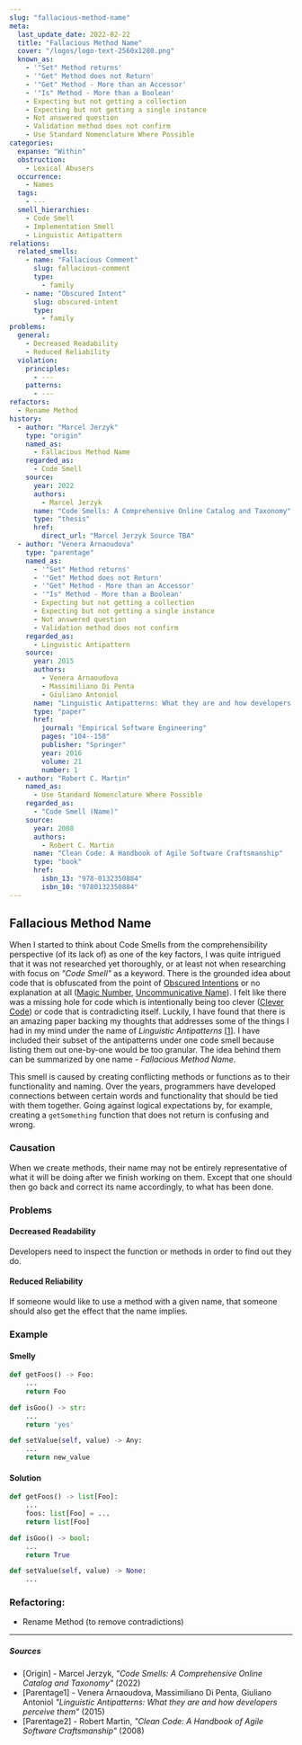 ```yaml
---
slug: "fallacious-method-name"
meta:
  last_update_date: 2022-02-22
  title: "Fallacious Method Name"
  cover: "/logos/logo-text-2560x1280.png"
  known_as:
    - '"Set" Method returns'
    - '"Get" Method does not Return'
    - '"Get" Method - More than an Accessor'
    - '"Is" Method - More than a Boolean'
    - Expecting but not getting a collection
    - Expecting but not getting a single instance
    - Not answered question
    - Validation method does not confirm
    - Use Standard Nomenclature Where Possible
categories:
  expanse: "Within"
  obstruction:
    - Lexical Abusers
  occurrence:
    - Names
  tags:
    - ---
  smell_hierarchies:
    - Code Smell
    - Implementation Smell
    - Linguistic Antipattern
relations:
  related_smells:
    - name: "Fallacious Comment"
      slug: fallacious-comment
      type:
        - family
    - name: "Obscured Intent"
      slug: obscured-intent
      type:
        - family
problems:
  general:
    - Decreased Readability
    - Reduced Reliability
  violation:
    principles:
      - ---
    patterns:
      - ---
refactors:
  - Rename Method
history:
  - author: "Marcel Jerzyk"
    type: "origin"
    named_as:
      - Fallacious Method Name
    regarded_as:
      - Code Smell
    source:
      year: 2022
      authors:
        - Marcel Jerzyk
      name: "Code Smells: A Comprehensive Online Catalog and Taxonomy"
      type: "thesis"
      href:
        direct_url: "Marcel Jerzyk Source TBA"
  - author: "Venera Arnaoudova"
    type: "parentage"
    named_as:
      - '"Set" Method returns'
      - '"Get" Method does not Return'
      - '"Get" Method - More than an Accessor'
      - '"Is" Method - More than a Boolean'
      - Expecting but not getting a collection
      - Expecting but not getting a single instance
      - Not answered question
      - Validation method does not confirm
    regarded_as:
      - Linguistic Antipattern
    source:
      year: 2015
      authors:
        - Venera Arnaoudova
        - Massimiliano Di Penta
        - Giuliano Antoniol
      name: "Linguistic Antipatterns: What they are and how developers perceive them"
      type: "paper"
      href:
        journal: "Empirical Software Engineering"
        pages: "104--158"
        publisher: "Springer"
        year: 2016
        volume: 21
        number: 1
  - author: "Robert C. Martin"
    named_as:
      - Use Standard Nomenclature Where Possible
    regarded_as:
      - "Code Smell (Name)"
    source:
      year: 2008
      authors:
        - Robert C. Martin
      name: "Clean Code: A Handbook of Agile Software Craftsmanship"
      type: "book"
      href:
        isbn_13: "978-0132350884"
        isbn_10: "9780132350884"
---
```


## Fallacious Method Name

When I started to think about Code Smells from the comprehensibility perspective (of its lack of) as one of the key factors, I was quite intrigued that it was not researched yet thoroughly, or at least not when researching with focus on _"Code Smell"_ as a keyword. There is the grounded idea about code that is obfuscated from the point of [Obscured Intentions](./obscured-intent.md) or no explanation at all ([Magic Number](./magic-number.md), [Uncommunicative Name](./uncommunicative-name.md)). I felt like there was a missing hole for code which is intentionally being too clever ([Clever Code](./clever-code.md)) or code that is contradicting itself. Luckily, I have found that there is an amazing paper backing my thoughts that addresses some of the things I had in my mind under the name of _Linguistic Antipatterns_ [[1](#sources)]. I have included their subset of the antipatterns under one code smell because listing them out one-by-one would be too granular. The idea behind them can be summarized by one name - _Fallacious Method Name_.

This smell is caused by creating conflicting methods or functions as to their functionality and naming. Over the years, programmers have developed connections between certain words and functionality that should be tied with them together. Going against logical expectations by, for example, creating a `getSomething` function that does not return is confusing and wrong.

### Causation

When we create methods, their name may not be entirely representative of what it will be doing after we finish working on them. Except that one should then go back and correct its name accordingly, to what has been done.

### Problems

#### **Decreased Readability**

Developers need to inspect the function or methods in order to find out they do.

#### **Reduced Reliability**

If someone would like to use a method with a given name, that someone should also get the effect that the name implies.

### Example

<div class="example-block">

#### Smelly

```py
def getFoos() -> Foo:
    ...
    return Foo

def isGoo() -> str:
    ...
    return 'yes'

def setValue(self, value) -> Any:
    ...
    return new_value
```

#### Solution

```py
def getFoos() -> list[Foo]:
    ...
    foos: list[Foo] = ...
    return list[Foo]

def isGoo() -> bool:
    ...
    return True

def setValue(self, value) -> None:
    ...
```

</div>

### Refactoring:

- Rename Method (to remove contradictions)

---

##### Sources

- [Origin] - Marcel Jerzyk, _"Code Smells: A Comprehensive Online Catalog and Taxonomy"_ (2022)
- [Parentage1] - Venera Arnaoudova, Massimiliano Di Penta, Giuliano Antoniol _"Linguistic Antipatterns: What they are and how developers perceive them"_ (2015)
- [Parentage2] - Robert Martin, _"Clean Code: A Handbook of Agile Software Craftsmanship"_ (2008)
